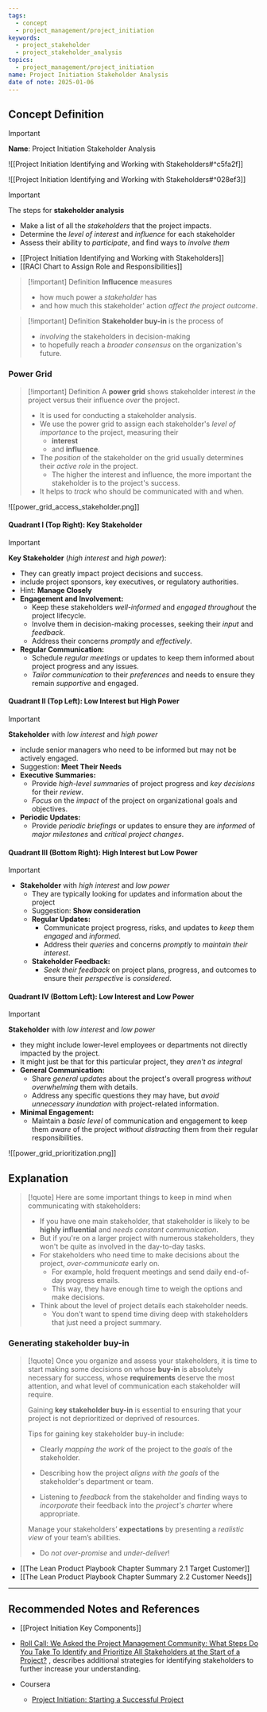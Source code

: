```yaml
---
tags:
  - concept
  - project_management/project_initiation
keywords:
  - project_stakeholder
  - project_stakeholder_analysis
topics:
  - project_management/project_initiation
name: Project Initiation Stakeholder Analysis
date of note: 2025-01-06
---
```


## Concept Definition

>[!important]
>**Name**: Project Initiation Stakeholder Analysis

![[Project Initiation Identifying and Working with Stakeholders#^c5fa2f]]

![[Project Initiation Identifying and Working with Stakeholders#^028ef3]]

>[!important]
>The steps for **stakeholder analysis**
>- Make a list of all the *stakeholders* that the project impacts.
>- Determine the *level of interest* and *influence* for each stakeholder
>- Assess their ability to *participate*, and find ways to *involve them*

- [[Project Initiation Identifying and Working with Stakeholders]]
- [[RACI Chart to Assign Role and Responsibilities]]

>[!important] Definition
>**Influcence** measures 
>- how much power a *stakeholder* has 
>- and how much this stakeholder' action *affect the project outcome*.

>[!important] Definition
>**Stakeholder buy-in** is the process of
>- *involving* the stakeholders in decision-making 
>- to hopefully reach a *broader consensus* on the organization's future.


### Power Grid

>[!important] Definition
>A **power grid** shows stakeholder interest _in_ the project versus their influence _over_ the project.
>- It is used for conducting a stakeholder analysis.
>- We use the power grid to assign each stakeholder's *level of importance* to the project, measuring their 
>	- **interest** 
>	- and **influence**.
>- The *position* of the stakeholder on the grid usually determines their *active role* in the project.
>	- The higher the interest and influence, the more important the stakeholder is to the project's success.
>- It helps to *track* who should be communicated with and when.

![[power_grid_access_stakeholder.png]]

#### Quadrant I (Top Right): Key Stakeholder

>[!important]
>**Key Stakeholder** (*high interest* and *high power*):
>- They can greatly impact project decisions and success.
>- include project sponsors, key executives, or regulatory authorities.
>- Hint: **Manage Closely**
>- **Engagement and Involvement:**
>	- Keep these stakeholders *well-informed* and *engaged* *throughout* the project lifecycle.
>	- Involve them in decision-making processes, seeking their *input* and *feedback*.
>	- Address their concerns *promptly* and *effectively*.
>- **Regular Communication:**
>	- Schedule *regular meetings* or updates to keep them informed about project progress and any issues.
>	- *Tailor communication* to their *preferences* and needs to ensure they remain *supportive* and engaged.


#### Quadrant II (Top Left):  Low Interest but High Power

>[!important]
>**Stakeholder** with *low interest* and *high power*
>- include senior managers who need to be informed but may not be actively engaged.
>- Suggestion: **Meet Their Needs**
>- **Executive Summaries:**
>	- Provide *high-level summaries* of project progress and *key decisions* for their *review*.
>	- *Focus* on the *impact* of the project on organizational goals and objectives.
>- **Periodic Updates:**
>	- Provide *periodic briefings* or updates to ensure they are *informed* of *major milestones* and *critical project changes*.


#### Quadrant III (Bottom Right): High Interest but Low Power

>[!important]
>- **Stakeholder** with *high interest* and *low power*
>	- They are typically looking for updates and information about the project
>	- Suggestion: **Show consideration**
>	- **Regular Updates:**
>		- Communicate project progress, risks, and updates to *keep* them *engaged* and *informed*.
>		- Address their *queries* and concerns *promptly* to *maintain their interest*.
>	- **Stakeholder Feedback:**
>		- *Seek their feedback* on project plans, progress, and outcomes to ensure their *perspective* is *considered*.


#### Quadrant IV (Bottom Left): Low Interest and Low Power

>[!important]
>**Stakeholder** with *low interest* and *low power*
>- they might include lower-level employees or departments not directly impacted by the project.
>- It might just be that for this particular project, they *aren't as integral*
>- **General Communication:**
>	- Share *general updates* about the project's overall progress *without overwhelming* them with details.
>	- Address any specific questions they may have, but *avoid unnecessary inundation* with project-related information.
>- **Minimal Engagement:**
>	- Maintain a *basic level* of communication and engagement to keep them *aware* of the project *without distracting* them from their regular responsibilities.

![[power_grid_prioritization.png]]


## Explanation

>[!quote]
> Here are some important things to keep in mind when communicating with stakeholders:
> - If you have one main stakeholder, that stakeholder is likely to be **highly influential** and *needs constant communication*.
> - But if you're on a larger project with numerous stakeholders, they won't be quite as involved in the day-to-day tasks.
> - For stakeholders who need time to make decisions about the project, *over-communicate* early on.
> 	- For example, hold frequent meetings and send daily end-of-day progress emails.
> 	- This way, they have enough time to weigh the options and make decisions.
> - Think about the level of project details each stakeholder needs. 
> 	- You don't want to spend time diving deep with stakeholders that just need a project summary.

### Generating stakeholder buy-in

>[!quote]
>Once you organize and assess your stakeholders, it is time to start making some decisions on whose **buy-in** is absolutely necessary for success, whose **requirements** deserve the most attention, and what level of communication each stakeholder will require.
>
>Gaining **key stakeholder buy-in** is essential to ensuring that your project is not deprioritized or deprived of resources. 
>
>Tips for gaining key stakeholder buy-in include: 
> 
> - Clearly *mapping the work* of the project to the *goals* of the stakeholder.
>     
> - Describing how the project *aligns with the goals* of the stakeholder's department or team.
>     
> - Listening to *feedback* from the stakeholder and finding ways to *incorporate* their feedback into the *project's charter* where appropriate.
>     
> 
> Manage your stakeholders’ **expectations** by presenting a *realistic view* of your team’s abilities. 
> - Do *not over-promise* and *under-deliver*!

- [[The Lean Product Playbook Chapter Summary 2.1 Target Customer]]
- [[The Lean Product Playbook Chapter Summary 2.2 Customer Needs]]




-----------
##  Recommended Notes and References

- [[Project Initiation Key Components]]
- [Roll Call: We Asked the Project Management Community: What Steps Do You Take To Identify and Prioritize All Stakeholders at the Start of a Project?](https://www.pmi.org/learning/library/identify-prioritize-stakeholders-11408) , describes additional strategies for identifying stakeholders to further increase your understanding.

- Coursera
	- [Project Initiation: Starting a Successful Project](https://www.coursera.org/learn/project-initiation-google/home/welcome)